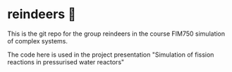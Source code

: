 # reindeers 🦌

This is the git repo for the group reindeers in the course FIM750 simulation of complex systems.

The code here is used in the project presentation "Simulation of fission reactions in pressurised water reactors"


